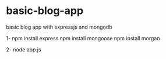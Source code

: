# basic-blog-app
basic blog app with expressjs and mongodb

1- 
npm install express
npm install mongoose
npm install morgan

2- node app.js
